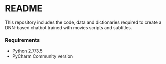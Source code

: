 # README #

This repository includes the code, data and dictionaries required to create a DNN-based chatbot trained with movies scripts and subtitles.

### Requirements ###

* Python 2.7/3.5
* PyCharm Community version

